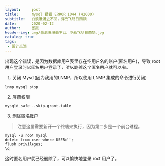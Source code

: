 ```yaml
---
layout:     post
title:      Mysql 报错 ERROR 1044 (42000)
subtitle:   白浪漫漫去不回，浮云飞尽日西颓
date:       2020-02-12
author:     张振
header-img: img/白浪漫漫去不回，浮云飞尽日西颓.jpg
catalog: true
tags:
 - 设计点滴
---
```


出现这个错误，是因为数据库用户表里存在空用户名的账户(匿名用户)，导致 root 用户登录时以匿名用户登录了，所以删掉这个匿名用户就可以啦。

1. 关闭 Mysql(因为我用的LNMP，所以使用 LNMP 集成的命令进行关闭)
```
lnmp mysql stop
```
2. 屏蔽权限
```
mysqld_safe --skip-grant-table
```
3. 删除匿名账户
> 注意这里需要新开一个终端来执行，因为第二步是一个前台进程。
```
mysql -u root mysql
delete from user where USER='';
flush privileges;
\q
```

这时匿名用户就已经删除了，可以愉快地登录 root 用户了。
